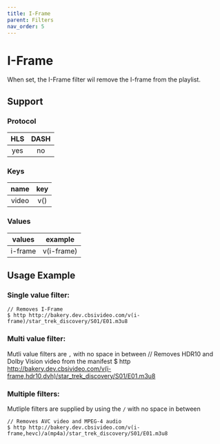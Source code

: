 ```yaml
---
title: I-Frame
parent: Filters
nav_order: 5
---
```


# I-Frame
When set, the I-Frame filter wil remove the I-frame from the playlist.

## Support

### Protocol

HLS | DASH |
:--:|:----:|
yes | no   |

### Keys

| name    | key |
|:-------:|:---:|
| video   | v() |

### Values

| values  | example    |
|:-------:|:----------:|
| i-frame | v(i-frame) |


## Usage Example 
### Single value filter:
    // Removes I-Frame
    $ http http://bakery.dev.cbsivideo.com/v(i-frame)/star_trek_discovery/S01/E01.m3u8

### Multi value filter:
Mutli value filters are `,` with no space in between
    // Removes HDR10 and Dolby Vision video from the manifest
    $ http http://bakery.dev.cbsivideo.com/v(i-frame,hdr10,dvh)/star_trek_discovery/S01/E01.m3u8

### Multiple filters:
Mutliple filters are supplied by using the `/` with no space in between

    // Removes AVC video and MPEG-4 audio
    $ http http://bakery.dev.cbsivideo.com/v(i-frame,hevc)/a(mp4a)/star_trek_discovery/S01/E01.m3u8

